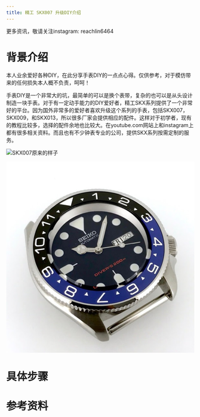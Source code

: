 ```yaml
---
title: 精工 SKX007 升级DIY介绍
---
```


更多资讯，敬请关注instagram: reachlin6464

# 背景介绍

本人业余爱好各种DIY，在此分享手表DIY的一点点心得。仅供参考，对于模仿带来的任何损失本人概不负责，呵呵！

手表DIY是一个非常大的坑，最简单的可以是换个表带，复杂的也可以是从头设计制造一块手表。对于有一定动手能力的DIY爱好者，精工SKX系列提供了一个非常好的平台。因为国外非常多的爱好者喜欢升级这个系列的手表，包括SKX007，SKX009，和SKX013，所以很多厂家会提供相应的配件。这样对于初学者，现有的教程比较多，选择的配件余地也比较大。在youtube.com网站上和instagram上都有很多相关资料。而且也有不少钟表专业的公司，提供SKX系列按需定制的服务。

![SKX007原来的样子](https://hodinkee.imgix.net/uploads/hero_image/d754fe8cfd9c3646467a371e36d03337?auto=format&ch=Width%2CDPR%2CSave-Data&dpr=2&fit=crop&fm=jpg&h=390&ixjsv=2.2.4&ixlib=rails-1.1.0&q=50&usm=12&w=690)

![SKX007蝙蝠侠版本](/images/skx007batman.png)

# 具体步骤
# 参考资料
